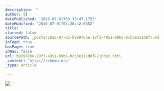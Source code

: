 ```yaml
---
description: ''
author: []
datePublished: '2016-07-01T03:38:47.175Z'
dateModified: '2016-07-01T03:28:42.665Z'
title: ''
starred: false
sourcePath: _posts/2016-07-01-b99970be-18f3-4951-b9b6-bcb3e1a1d8f7.md
inFeed: true
hasPage: true
inNav: false
url: b99970be-18f3-4951-b9b6-bcb3e1a1d8f7/index.html
_context: 'http://schema.org'
_type: Article

---
```

![](https://the-grid-user-content.s3-us-west-2.amazonaws.com/aedfa9e8-8402-4782-9184-fbcec7930255.jpg)